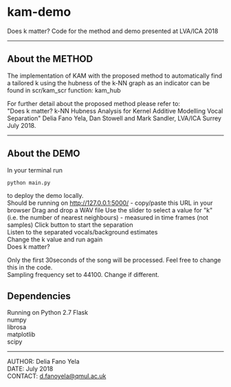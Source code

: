 # kam-demo
Does k matter? Code for the method and demo presented at LVA/ICA 2018

------------------------------------------------------------------------------
About the METHOD
------------------------------------------------------------------------------
The implementation of KAM with the proposed method to automatically find a tailored k using the hubness of the k-NN graph as an indicator can be found in scr/kam_scr function: kam_hub

For further detail about the proposed method please refer to:  
"Does k matter? k-NN Hubness Analysis for Kernel Additive Modelling Vocal Separation" 
Delia Fano Yela, Dan Stowell and Mark Sandler, LVA/ICA Surrey July 2018.


------------------------------------------------------------------------------
About the DEMO
------------------------------------------------------------------------------
In your terminal run 
```
python main.py
```
to deploy the demo locally.    
Should be running on http://127.0.0.1:5000/ - copy/paste this URL in your browser 
Drag and drop a WAV file 
Use the slider to select a value for "k" (i.e. the number of nearest neighbours) - measured in time frames (not samples) 
Click button to start the separation  
Listen to the separated vocals/background estimates   
Change the k value and run again  
Does k matter?


Only the first 30seconds of the song will be processed. Feel free to change this in the code.   
Sampling frequency set to 44100. Change if different. 


Dependencies
------------------------------------------------------------------------------
Running on Python 2.7 
Flask  
numpy  
librosa  
matplotlib  
scipy  


------------------------------------------------------------------------------
AUTHOR: Delia Fano Yela  
DATE: July 2018  
CONTACT: d.fanoyela@qmul.ac.uk  
